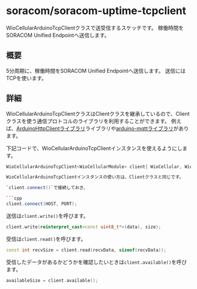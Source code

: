 # soracom/soracom-uptime-tcpclient

WioCellularArduinoTcpClientクラスで送受信するスケッチです。
稼働時間をSORACOM Unified Endpointへ送信します。

## 概要

5分周期に、稼働時間をSORACOM Unified Endpointへ送信します。
送信にはTCPを使います。

## 詳細

WioCellularArduinoTcpClientクラスはClientクラスを継承しているので、Clientクラスを使う通信プロトコルのライブラリを利用することができます。
例えば、[ArduinoHttpClientライブラリ](https://www.arduino.cc/reference/en/libraries/arduinohttpclient/)ライブラリや[arduino-mqttライブラリ](https://www.arduino.cc/reference/en/libraries/mqtt/)があります。

下記コードで、WioCellularArduinoTcpClientインスタンスを使えるようにします。

```cpp
WioCellularArduinoTcpClient<WioCellularModule> client{ WioCellular, WioNetwork.config.pdpContextId };```

WioCellularArduinoTcpClientインスタンスの使い方は、Clientクラスと同じです。

`client.connect()`で接続しておき、

```cpp
client.connect(HOST, PORT);
```

送信は`client.write()`を呼びます。

```cpp
client.write(reinterpret_cast<const uint8_t*>(data), size);
```

受信は`client.read()`を呼びます。

```cpp
const int recvSize = client.read(recvData, sizeof(recvData));
```

受信したデータがあるかどうかを確認したいときは`client.available()`を呼びます。

```cpp
availableSize = client.available();
```

